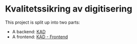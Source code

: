 # Kvalitetssikring av digitisering 

This project is split up into two parts:
- A backend: [KAD](backend/)
- A frontend: [KAD - Frontend](frontend/)